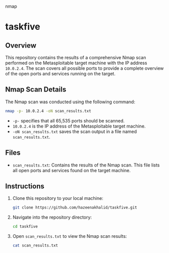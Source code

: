 nmap
# taskfive

## Overview

This repository contains the results of a comprehensive Nmap scan performed on the Metasploitable target machine with the IP address `10.0.2.4`. The scan covers all possible ports to provide a complete overview of the open ports and services running on the target.

## Nmap Scan Details

The Nmap scan was conducted using the following command:

```bash
nmap -p- 10.0.2.4 -oN scan_results.txt
```

- `-p-` specifies that all 65,535 ports should be scanned.
- `10.0.2.4` is the IP address of the Metasploitable target machine.
- `-oN scan_results.txt` saves the scan output in a file named `scan_results.txt`.

## Files

- `scan_results.txt`: Contains the results of the Nmap scan. This file lists all open ports and services found on the target machine.

## Instructions

1. Clone this repository to your local machine:
   ```bash
   git clone https://github.com/hazeenakhalid/taskfive.git
   ```
2. Navigate into the repository directory:
   ```bash
   cd taskfive
   ```
3. Open `scan_results.txt` to view the Nmap scan results:
   ```bash
   cat scan_results.txt
   ```
